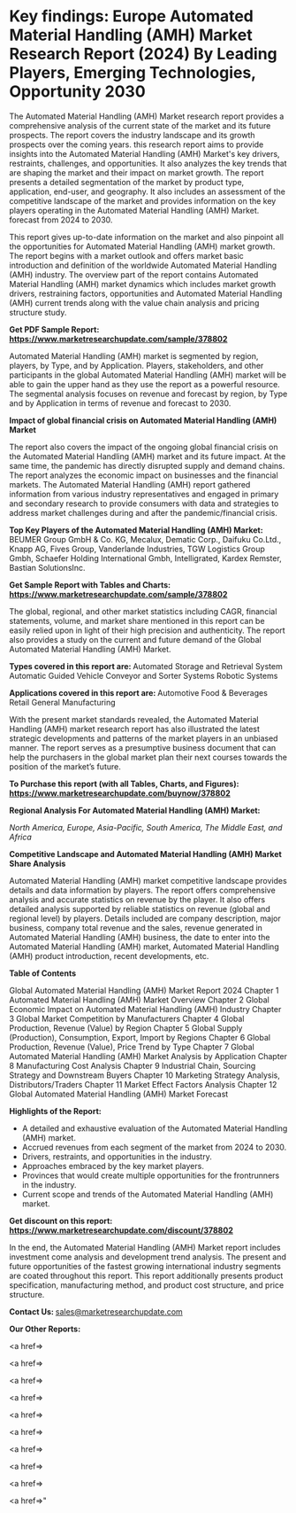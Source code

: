# Key findings: Europe Automated Material Handling (AMH) Market Research Report (2024) By Leading Players, Emerging Technologies, Opportunity 2030

The Automated Material Handling (AMH) Market research report provides a comprehensive analysis of the current state of the market and its future prospects. The report covers the industry landscape and its growth prospects over the coming years. this research report aims to provide insights into the Automated Material Handling (AMH) Market's key drivers, restraints, challenges, and opportunities. It also analyzes the key trends that are shaping the market and their impact on market growth. The report presents a detailed segmentation of the market by product type, application, end-user, and geography. It also includes an assessment of the competitive landscape of the market and provides information on the key players operating in the Automated Material Handling (AMH) Market. forecast from 2024 to 2030.

This report gives up-to-date information on the market and also pinpoint all the opportunities for Automated Material Handling (AMH) market growth. The report begins with a market outlook and offers market basic introduction and definition of the worldwide Automated Material Handling (AMH) industry. The overview part of the report contains Automated Material Handling (AMH) market dynamics which includes market growth drivers, restraining factors, opportunities and Automated Material Handling (AMH) current trends along with the value chain analysis and pricing structure study.

<strong><b>Get PDF Sample Report: <a href=https://www.marketresearchupdate.com/sample/378802>https://www.marketresearchupdate.com/sample/378802</a></b></strong>

Automated Material Handling (AMH) market is segmented by region, players, by Type, and by Application. Players, stakeholders, and other participants in the global Automated Material Handling (AMH) market will be able to gain the upper hand as they use the report as a powerful resource. The segmental analysis focuses on revenue and forecast by region, by Type and by Application in terms of revenue and forecast to 2030.

<strong><b>Impact of global financial crisis on Automated Material Handling (AMH) Market</b></strong>

The report also covers the impact of the ongoing global financial crisis on the Automated Material Handling (AMH) market and its future impact. At the same time, the pandemic has directly disrupted supply and demand chains. The report analyzes the economic impact on businesses and the financial markets. The Automated Material Handling (AMH) report gathered information from various industry representatives and engaged in primary and secondary research to provide consumers with data and strategies to address market challenges during and after the pandemic/financial crisis.

<strong><b>Top Key Players of the Automated Material Handling (AMH) Market:
</b></strong>BEUMER Group GmbH & Co. KG, Mecalux, Dematic Corp., Daifuku Co.Ltd., Knapp AG, Fives Group, Vanderlande Industries, TGW Logistics Group Gmbh, Schaefer Holding International Gmbh, Intelligrated, Kardex Remster, Bastian SolutionsInc.<strong><b>
</b></strong>

<strong><b>Get Sample Report with Tables and Charts: <a href=https://www.marketresearchupdate.com/sample/378802>https://www.marketresearchupdate.com/sample/378802</a></b></strong>

The global, regional, and other market statistics including CAGR, financial statements, volume, and market share mentioned in this report can be easily relied upon in light of their high precision and authenticity. The report also provides a study on the current and future demand of the Global Automated Material Handling (AMH) Market.

<strong><b>Types covered in this report are:
</b></strong>Automated Storage and Retrieval System
Automatic Guided Vehicle
Conveyor and Sorter Systems
Robotic Systems<strong><b>
</b></strong>

<strong><b>Applications covered in this report are:
</b></strong>Automotive
Food & Beverages
Retail
General Manufacturing<strong><b>
</b></strong>

With the present market standards revealed, the Automated Material Handling (AMH) market research report has also illustrated the latest strategic developments and patterns of the market players in an unbiased manner. The report serves as a presumptive business document that can help the purchasers in the global market plan their next courses towards the position of the market’s future.

<strong><b>To Purchase this report (with all Tables, Charts, and Figures): <a href=https://www.marketresearchupdate.com/buynow/378802>https://www.marketresearchupdate.com/buynow/378802</a></b></strong>

<strong><b>Regional Analysis For Automated Material Handling (AMH) Market:</b></strong>

<em><i>North America, Europe, Asia-Pacific, South America, The Middle East, and Africa</i></em>

<strong><b>Competitive Landscape and Automated Material Handling (AMH) Market Share Analysis</b></strong>

Automated Material Handling (AMH) market competitive landscape provides details and data information by players. The report offers comprehensive analysis and accurate statistics on revenue by the player. It also offers detailed analysis supported by reliable statistics on revenue (global and regional level) by players. Details included are company description, major business, company total revenue and the sales, revenue generated in Automated Material Handling (AMH) business, the date to enter into the Automated Material Handling (AMH) market, Automated Material Handling (AMH) product introduction, recent developments, etc.

<strong><b>Table of Contents</b></strong>

Global Automated Material Handling (AMH) Market Report 2024
Chapter 1 Automated Material Handling (AMH) Market Overview
Chapter 2 Global Economic Impact on Automated Material Handling (AMH) Industry
Chapter 3 Global Market Competition by Manufacturers
Chapter 4 Global Production, Revenue (Value) by Region
Chapter 5 Global Supply (Production), Consumption, Export, Import by Regions
Chapter 6 Global Production, Revenue (Value), Price Trend by Type
Chapter 7 Global Automated Material Handling (AMH) Market Analysis by Application
Chapter 8 Manufacturing Cost Analysis
Chapter 9 Industrial Chain, Sourcing Strategy and Downstream Buyers
Chapter 10 Marketing Strategy Analysis, Distributors/Traders
Chapter 11 Market Effect Factors Analysis
Chapter 12 Global Automated Material Handling (AMH) Market Forecast

<strong><b>Highlights of the Report:</b></strong>

- A detailed and exhaustive evaluation of the Automated Material Handling (AMH) market.
- Accrued revenues from each segment of the market from 2024 to 2030.
- Drivers, restraints, and opportunities in the industry.
- Approaches embraced by the key market players.
- Provinces that would create multiple opportunities for the frontrunners in the industry.
- Current scope and trends of the Automated Material Handling (AMH) market.

<strong><b>Get discount on this report: <a href=https://www.marketresearchupdate.com/discount/378802>https://www.marketresearchupdate.com/discount/378802</a></b></strong>

In the end, the Automated Material Handling (AMH) Market report includes investment come analysis and development trend analysis. The present and future opportunities of the fastest growing international industry segments are coated throughout this report. This report additionally presents product specification, manufacturing method, and product cost structure, and price structure.

<strong><b>Contact Us:
</b></strong>sales@marketresearchupdate.com

<strong>Our Other Reports:</strong>

<a href=></a>

<a href=></a>

<a href=></a>

<a href=></a>

<a href=></a>

<a href=></a>

<a href=></a>

<a href=></a>

<a href=></a>

<a href=></a>"

